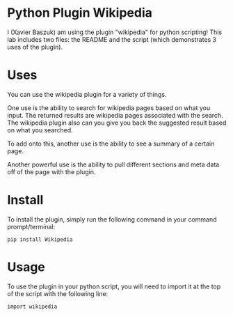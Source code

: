 # Python Plugin Wikipedia

I (Xavier Baszuk) am using the plugin "wikipedia" for python scripting! This lab includes two files: the README and the script (which demonstrates 3 uses of the plugin).

# Uses

You can use the wikipedia plugin for a variety of things.

One use is the ability to search for wikipedia pages based on what you input. The returned results are wikipedia pages associated with the search. The wikipedia plugin also can you give you back the suggested result based on what you searched.

To add onto this, another use is the ability to see a summary of a certain page.

Another powerful use is the ability to pull different sections and meta data off of the page with the plugin.

# Install

To install the plugin, simply run the following command in your command prompt/terminal:

```
pip install Wikipedia
```

# Usage

To use the plugin in your python script, you will need to import it at the top of the script with the following line:

```
import wikipedia
```
